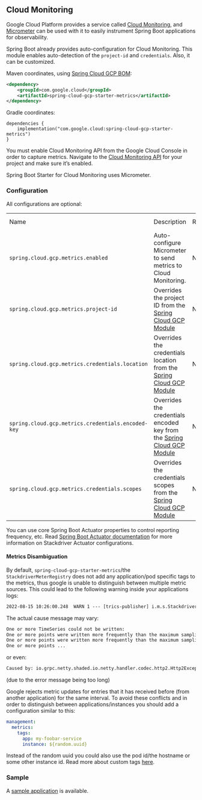 ## Cloud Monitoring

Google Cloud Platform provides a service called [Cloud
Monitoring](https://cloud.google.com/monitoring/), and
[Micrometer](https://micrometer.io/docs/registry/stackdriver) can be
used with it to easily instrument Spring Boot applications for
observability.

Spring Boot already provides auto-configuration for Cloud Monitoring.
This module enables auto-detection of the `project-id` and
`credentials`. Also, it can be customized.

Maven coordinates, using [Spring Cloud GCP
BOM](getting-started.xml#bill-of-materials):

``` xml
<dependency>
    <groupId>com.google.cloud</groupId>
    <artifactId>spring-cloud-gcp-starter-metrics</artifactId>
</dependency>
```

Gradle coordinates:

    dependencies {
        implementation("com.google.cloud:spring-cloud-gcp-starter-metrics")
    }

You must enable Cloud Monitoring API from the Google Cloud Console in
order to capture metrics. Navigate to the [Cloud Monitoring
API](https://console.cloud.google.com/apis/api/monitoring.googleapis.com/overview)
for your project and make sure it’s enabled.

Spring Boot Starter for Cloud Monitoring uses Micrometer.

### Configuration

All configurations are optional:

|                                                    |                                                                                                  |          |               |
| -------------------------------------------------- | ------------------------------------------------------------------------------------------------ | -------- | ------------- |
| Name                                               | Description                                                                                      | Required | Default value |
| `spring.cloud.gcp.metrics.enabled`                 | Auto-configure Micrometer to send metrics to Cloud Monitoring.                                   | No       | `true`        |
| `spring.cloud.gcp.metrics.project-id`              | Overrides the project ID from the [Spring Cloud GCP Module](#spring-cloud-gcp-core)              | No       |               |
| `spring.cloud.gcp.metrics.credentials.location`    | Overrides the credentials location from the [Spring Cloud GCP Module](#spring-cloud-gcp-core)    | No       |               |
| `spring.cloud.gcp.metrics.credentials.encoded-key` | Overrides the credentials encoded key from the [Spring Cloud GCP Module](#spring-cloud-gcp-core) | No       |               |
| `spring.cloud.gcp.metrics.credentials.scopes`      | Overrides the credentials scopes from the [Spring Cloud GCP Module](#spring-cloud-gcp-core)      | No       |               |

You can use core Spring Boot Actuator properties to control reporting
frequency, etc. Read [Spring Boot Actuator
documentation](https://docs.spring.io/spring-boot/docs/current/reference/htmlsingle/#production-ready-metrics-export-stackdriver)
for more information on Stackdriver Actuator configurations.

#### Metrics Disambiguation

By default, `spring-cloud-gcp-starter-metrics`/the `StackdriverMeterRegistry` does not add any application/pod specific tags to the metrics,
thus google is unable to distinguish between multiple metric sources.
This could lead to the following warning inside your applications logs:

````txt
2022-08-15 10:26:00.248  WARN 1 --- [trics-publisher] i.m.s.StackdriverMeterRegistry           : failed to send metrics to Stackdriver
````

The actual cause message may vary:

````txt
One or more TimeSeries could not be written:
One or more points were written more frequently than the maximum sampling period configured for the metric.: global{} timeSeries[4]: custom.googleapis.com/process/uptime{};
One or more points were written more frequently than the maximum sampling period configured for the metric.: global{} timeSeries[6]: custom.googleapis.com/system/load/average/1m{};
One or more points ...
````

or even:

````txt
Caused by: io.grpc.netty.shaded.io.netty.handler.codec.http2.Http2Exception: Header size exceeded max allowed size (10240)
````

(due to the error message being too long)

Google rejects metric updates for entries that it has received before (from another application) for the same interval.
To avoid these conflicts and in order to distinguish between applications/instances you should add a configuration similar to this:

````yaml
management:
  metrics:
    tags:
      app: my-foobar-service
      instance: ${random.uuid}
````

Instead of the random uuid you could also use the pod id/the hostname or some other instance id.
Read more about custom tags [here](https://docs.spring.io/spring-boot/docs/current/reference/htmlsingle/#actuator.metrics.customizing.common-tags).

### Sample

A [sample
application](https://github.com/GoogleCloudPlatform/spring-cloud-gcp/tree/main/spring-cloud-gcp-samples/spring-cloud-gcp-metrics-sample)
is available.
